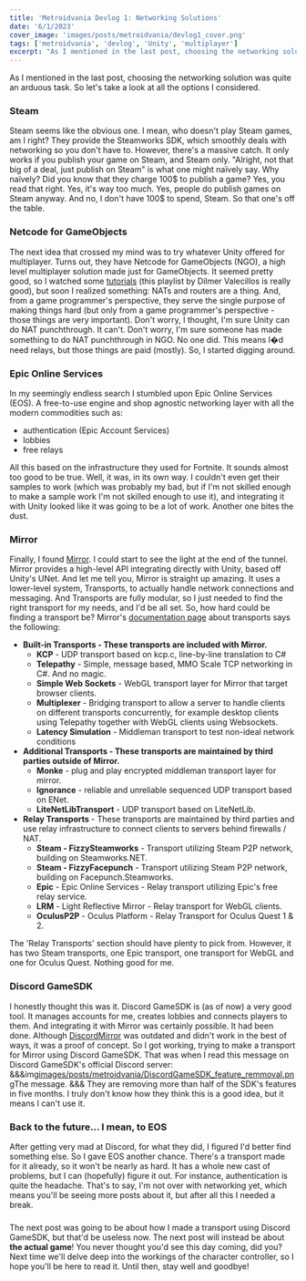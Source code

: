 ```yaml
---
title: 'Metroidvania Devlog 1: Networking Solutions'
date: '6/1/2023'
cover_image: 'images/posts/metroidvania/devlog1_cover.png'
tags: ['metroidvania', 'devlog', 'Unity', 'multiplayer']
excerpt: "As I mentioned in the last post, choosing the networking solution was quite a arduous task. So let's take a look at all the options I considered."
---
```


As I mentioned in the last post, choosing the networking solution was quite an arduous task. So let's take a look at all the options I considered.

### Steam

Steam seems like the obvious one. I mean, who doesn't play Steam games, am I right? They provide the Steamworks SDK, which smoothly deals with networking so you don't have to. However, there's a massive catch. It only works if you publish your game on Steam, and Steam only. "Alright, not that big of a deal, just publish on Steam" is what one might na&#239;vely say. Why na&#239;vely? Did you know that they charge 100$ to publish a game? Yes, you read that right. Yes, it's way too much. Yes, people do publish games on Steam anyway. And no, I don't have 100$ to spend, Steam. So that one's off the table.

### Netcode for GameObjects

The next idea that crossed my mind was to try whatever Unity offered for multiplayer. Turns out, they have Netcode for GameObjects (NGO), a high level multiplayer solution made just for GameObjects. It seemed pretty good, so I watched some [tutorials](https://www.youtube.com/playlist?list=PLQMQNmwN3FvyyeI1-bDcBPmZiSaDMbFTi) (this playlist by Dilmer Valecillos is really good), but soon I realized something: NATs and routers are a thing. And, from a game programmer's perspective, they serve the single purpose of making things hard (but only from a game programmer's perspective - those things are very important). Don't worry, I thought, I'm sure Unity can do NAT punchthrough. It can't. Don't worry, I'm sure someone has made something to do NAT punchthrough in NGO. No one did. This means I�d need relays, but those things are paid (mostly). So, I started digging around.

### Epic Online Services

In my seemingly endless search I stumbled upon Epic Online Services (EOS). A free-to-use engine and shop agnostic networking layer with all the modern commodities such as:

- authentication (Epic Account Services)
- lobbies
- free relays

All this based on the infrastructure they used for Fortnite. It sounds almost too good to be true. Well, it was, in its own way. I couldn't even get their samples to work (which was probably my bad, but if I'm not skilled enough to make a sample work I'm not skilled enough to use it), and integrating it with Unity looked like it was going to be a lot of work. Another one bites the dust.

### Mirror

Finally, I found [Mirror](https://mirror-networking.gitbook.io/docs/). I could start to see the light at the end of the tunnel. Mirror provides a high-level API integrating directly with Unity, based off Unity's UNet. And let me tell you, Mirror is straight up amazing. It uses a lower-level system, Transports, to actually handle network connections and messaging. And Transports are fully modular, so I just needed to find the right transport for my needs, and I'd be all set. So, how hard could be finding a transport be? Mirror's [documentation page](https://mirror-networking.gitbook.io/docs/transports) about transports says the following:

- **Built-in Transports - These transports are included with Mirror.**
  - **KCP** - UDP transport based on kcp.c, line-by-line translation to C#
  - **Telepathy** - Simple, message based, MMO Scale TCP networking in C#. And no magic.
  - **Simple Web Sockets** - WebGL transport layer for Mirror that target browser clients.
  - **Multiplexer** - Bridging transport to allow a server to handle clients on different transports concurrently, for example desktop clients using Telepathy together with WebGL clients using Websockets.
  - **Latency Simulation** - Middleman transport to test non-ideal network conditions
- **Additional Transports - These transports are maintained by third parties outside of Mirror.**
  - **Monke** - plug and play encrypted middleman transport layer for mirror.
  - **Ignorance** - reliable and unreliable sequenced UDP transport based on ENet.
  - **LiteNetLibTransport** - UDP transport based on LiteNetLib.
- **Relay Transports** - These transports are maintained by third parties and use relay infrastructure to connect clients to servers behind firewalls / NAT.
  - **Steam - FizzySteamworks** - Transport utilizing Steam P2P network, building on Steamworks.NET.
  - **Steam - FizzyFacepunch** - Transport utilizing Steam P2P network, building on Facepunch.Steamworks.
  - **Epic** - Epic Online Services - Relay transport utilizing Epic's free relay service.
  - **LRM** - Light Reflective Mirror - Relay transport for WebGL clients.
  - **OculusP2P** - Oculus Platform - Relay Transport for Oculus Quest 1 & 2.

The 'Relay Transports' section should have plenty to pick from. However, it has two Steam transports, one Epic transport, one transport for WebGL and one for Oculus Quest. Nothing good for me.

### Discord GameSDK

I honestly thought this was it. Discord GameSDK is (as of now) a very good tool. It manages accounts for me, creates lobbies and connects players to them. And integrating it with Mirror was certainly possible. It had been done. Although [DiscordMirror](https://github.com/Derek-R-S/Discord-Mirror) was outdated and didn't work in the best of ways, it was a proof of concept. So I got working, trying to make a transport for Mirror using Discord GameSDK. That was when I read this message on Discord GameSDK's official Discord server:
&&&img[images/posts/metroidvania/DiscordGameSDK_feature_remmoval.png]()The message.
&&&
They are removing more than half of the SDK's features in five months. I truly don't know how they think this is a good idea, but it means I can't use it.

### Back to the future... I mean, to EOS

After getting very mad at Discord, for what they did, I figured I'd better find something else. So I gave EOS another chance. There's a transport made for it already, so it won't be nearly as hard. It has a whole new cast of problems, but I can (hopefully) figure it out. For instance, authentication is quite the headache. That's to say, I'm not over with networking yet, which means you'll be seeing more posts about it, but after all this I needed a break.

###

The next post was going to be about how I made a transport using Discord GameSDK, but that'd be useless now. The next post will instead be about **the actual game**! You never thought you'd see this day coming, did you? Next time we'll delve deep into the workings of the character controller, so I hope you'll be here to read it. Until then, stay well and goodbye!
